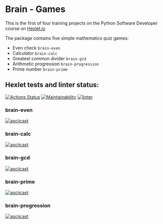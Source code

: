 # Brain - Games
This is the first of four training projects on the Python Software Developer course on [Hexlet.io](https://hexlet.io)

The package contains five simple mathematics quiz games:

- Even check `brain-even`
- Calculator `brain-calc`
- Greatest common divider `brain-gcd`
- Arithmetic progression `brain-progression`
- Prime number `brain-prime`

## Hexlet tests and linter status:

[![Actions Status](https://github.com/di8ry/python-project-lvl1/workflows/hexlet-check/badge.svg)](https://github.com/di8ry/python-project-lvl1/actions)
[![Maintainability](https://api.codeclimate.com/v1/badges/f7c8142602b655d675c0/maintainability)](https://codeclimate.com/github/di8ry/python-project-lvl1/maintainability)
[![linter](https://github.com/di8ry/python-project-lvl1/actions/workflows/linter.yml/badge.svg)](https://github.com/di8ry/python-project-lvl1/actions/workflows/linter.yml)
### brain-even
[![asciicast](https://asciinema.org/a/497144.svg)](https://asciinema.org/a/497144)
### brain-calc
[![asciicast](https://asciinema.org/a/497145.svg)](https://asciinema.org/a/497145)
### brain-gcd
[![asciicast](https://asciinema.org/a/497146.svg)](https://asciinema.org/a/497146)
### brain-prime
[![asciicast](https://asciinema.org/a/497147.svg)](https://asciinema.org/a/497147)
### brain-progression
[![asciicast](https://asciinema.org/a/497152.svg)](https://asciinema.org/a/497152)
